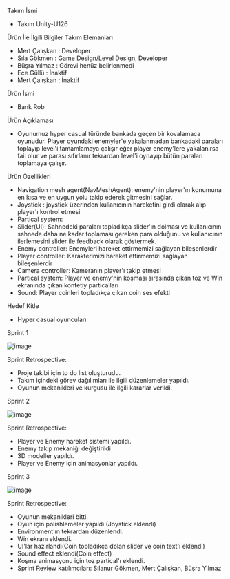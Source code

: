 
Takım İsmi
* Takım Unity-U126

Ürün İle İlgili Bilgiler
Takım Elemanları
* Mert Çalışkan : Developer
* Sıla Gökmen : Game Design/Level Design, Developer
* Büşra Yılmaz : Görevi henüz belirlenmedi
* Ece Güllü : İnaktif
* Mert Çalışkan : İnaktif

Ürün İsmi
* Bank Rob


Ürün Açıklaması
* Oyunumuz hyper casual türünde bankada geçen bir kovalamaca oyunudur. Player oyundaki enemyler'e yakalanmadan bankadaki paraları toplayıp level'i tamamlamaya çalışır eğer player enemy'lere yakalanırsa fail olur ve parası sıfırlanır tekrardan level'i oynayıp bütün paraları toplamaya çalışır.


Ürün Özellikleri
* Navigation mesh agent(NavMeshAgent): enemy'nin player'ın konumuna en kısa ve en uygun yolu takip ederek gitmesini sağlar.
* Joystick : joystick üzerinden kullanıcının hareketini girdi olarak alıp player'ı kontrol etmesi 
* Partical system:
* Slider(UI): Sahnedeki paraları topladıkça slider'ın dolması ve kullanıcının sahnede daha ne kadar toplaması gereken para olduğunu ve kullanıcının ilerlemesini slider ile feedback olarak göstermek. 
* Enemy controller: Enemyleri hareket ettirmemizi sağlayan bileşenlerdir
* Player controller: Karakterimizi hareket ettirmemizi sağlayan bileşenlerdir
* Camera controller: Kameranın player'ı takip etmesi 
* Partical system: Player ve enemy'nin koşması sırasında çıkan toz ve Win ekranında çıkan konfetiy particalları
* Sound: Player coinleri topladıkça çıkan coin ses efekti

Hedef Kitle
* Hyper casual oyuncuları

  

Sprint 1

![image](https://github.com/U-126/Takim_Gorevleri/assets/136385361/44fb6ad4-941b-4c3c-9449-1dd70a195b31)


Sprint Retrospective:
* Proje takibi için to do list oluşturudu.
* Takım içindeki görev dağılımları ile ilgili düzenlemeler yapıldı.
* Oyunun mekanikleri ve kurgusu ile ilgili kararlar verildi.



Sprint 2

![image](https://github.com/U-126/Takim_Gorevleri/assets/136385361/0f92be2f-0b0b-4725-b7db-43b4eb1f0883)


Sprint Retrospective:
* Player ve Enemy hareket sistemi yapıldı.
* Enemy takip mekaniği değiştirildi
* 3D modeller yapıldı.
* Player ve Enemy için animasyonlar yapıldı.



Sprint 3

![image](https://github.com/U-126/Takim_Gorevleri/assets/136385361/9a5e8d8c-69d5-46fb-bcaf-6efdaf3d958f)

Sprint Retrospective: 
* Oyunun mekanikleri bitti.
* Oyun için polishlemeler yapıldı (Joystick eklendi)
* Environment'ın tekrardan düzenlendi.
* Win ekranı eklendi.
* UI'lar hazırlandı(Coin topladıkça dolan slider ve coin text'i eklendi)
* Sound effect eklendi(Coin effect)
* Koşma animasyonu için toz partical'ı eklendi.
* Sprint Review katılımcıları: Sılanur Gökmen, Mert Çalışkan, Büşra Yılmaz



  
